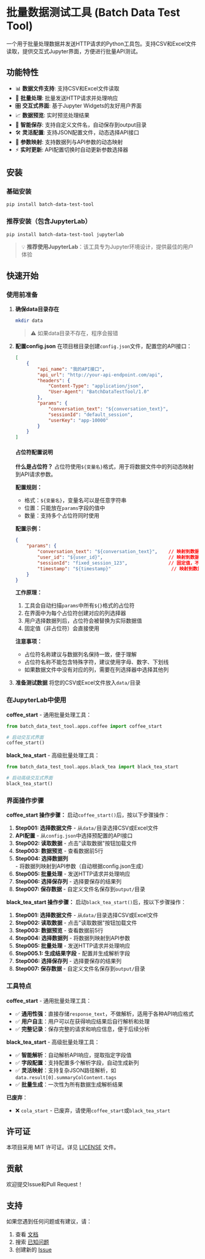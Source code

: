 # 批量数据测试工具 (Batch Data Test Tool)

一个用于批量处理数据并发送HTTP请求的Python工具包。支持CSV和Excel文件读取，提供交互式Jupyter界面，方便进行批量API测试。

## 功能特性

- 📊 **数据文件支持**: 支持CSV和Excel文件读取
- 🔄 **批量处理**: 批量发送HTTP请求并处理响应
- 🎛️ **交互式界面**: 基于Jupyter Widgets的友好用户界面
- 📈 **数据预览**: 实时预览处理结果
- 💾 **智能保存**: 支持自定义文件名，自动保存到output目录
- 🛠️ **灵活配置**: 支持JSON配置文件，动态选择API接口
- 🔧 **参数映射**: 支持数据列与API参数的动态映射
- ⚡ **实时更新**: API配置切换时自动更新参数选择器

## 安装

### 基础安装
```bash
pip install batch-data-test-tool
```

### 推荐安装（包含JupyterLab）
```bash
pip install batch-data-test-tool jupyterlab
```

> 💡 **推荐使用JupyterLab**：该工具专为Jupyter环境设计，提供最佳的用户体验

## 快速开始

### 使用前准备

1. **确保data目录存在**
   ```bash
   mkdir data
   ```
   > ⚠️ 如果data目录不存在，程序会报错

2. **配置config.json**
   在项目根目录创建`config.json`文件，配置您的API接口：
   ```json
   [
       {
           "api_name": "我的API接口",
           "api_url": "http://your-api-endpoint.com/api",
           "headers": {
               "Content-Type": "application/json",
               "User-Agent": "BatchDataTestTool/1.0"
           },
           "params": {
               "conversation_text": "${conversation_text}",
               "sessionId": "default_session",
               "userKey": "app-10000"
           }
       }
   ]
   ```

   #### 占位符配置说明

   **什么是占位符？**
   占位符使用`${变量名}`格式，用于将数据文件中的列动态映射到API请求参数。

   **配置规则：**
   - 格式：`${变量名}`，变量名可以是任意字符串
   - 位置：只能放在`params`字段的值中
   - 数量：支持多个占位符同时使用

   **配置示例：**
   ```json
   {
       "params": {
           "conversation_text": "${conversation_text}",    // 映射到数据中的conversation_text列
           "user_id": "${user_id}",                        // 映射到数据中的user_id列
           "sessionId": "fixed_session_123",               // 固定值，不映射
           "timestamp": "${timestamp}"                      // 映射到数据中的timestamp列
       }
   }
   ```

   **工作原理：**
   1. 工具会自动扫描`params`中所有`${}`格式的占位符
   2. 在界面中为每个占位符创建对应的列选择器
   3. 用户选择数据列后，占位符会被替换为实际数据值
   4. 固定值（非占位符）会直接使用

   **注意事项：**
   - 占位符名称建议与数据列名保持一致，便于理解
   - 占位符名称不能包含特殊字符，建议使用字母、数字、下划线
   - 如果数据文件中没有对应的列，需要在列选择器中选择其他列

3. **准备测试数据**
   将您的CSV或Excel文件放入`data/`目录

### 在JupyterLab中使用

**coffee_start** - 通用批量处理工具：
```python
from batch_data_test_tool.apps.coffee import coffee_start

# 启动交互式界面
coffee_start()
```

**black_tea_start** - 高级批量处理工具：
```python
from batch_data_test_tool.apps.black_tea import black_tea_start

# 启动高级交互式界面
black_tea_start()
```

### 界面操作步骤

**coffee_start 操作步骤：**
启动`coffee_start()`后，按以下步骤操作：

1. **Step001: 选择数据文件** - 从`data/`目录选择CSV或Excel文件
2. **API配置** - 从`config.json`中选择预配置的API接口
3. **Step002: 读取数据** - 点击"读取数据"按钮加载文件
4. **Step003: 数据预览** - 查看数据前5行
5. **Step004: 选择数据列** - 将数据列映射到API参数（自动根据config.json生成）
6. **Step005: 批量处理** - 发送HTTP请求并处理响应
7. **Step006: 选择保存列** - 选择要保存的结果列
8. **Step007: 保存数据** - 自定义文件名保存到`output/`目录

**black_tea_start 操作步骤：**
启动`black_tea_start()`后，按以下步骤操作：

1. **Step001: 选择数据文件** - 从`data/`目录选择CSV或Excel文件
2. **Step002: 读取数据** - 点击"读取数据"按钮加载文件
3. **Step003: 数据预览** - 查看数据前5行
4. **Step004: 选择数据列** - 将数据列映射到API参数
5. **Step005: 批量处理** - 发送HTTP请求并处理响应
6. **Step005.1: 生成结果字段** - 配置并生成解析字段
7. **Step006: 选择保存列** - 选择要保存的结果列
8. **Step007: 保存数据** - 自定义文件名保存到`output/`目录

### 工具特点

**coffee_start** - 通用批量处理工具：
- ✅ **通用性强**：直接存储`response_text`，不做解析，适用于各种API响应格式
- ✅ **用户自主**：用户可以在获得响应结果后自行解析和处理
- ✅ **完整记录**：保存完整的请求和响应信息，便于后续分析

**black_tea_start** - 高级批量处理工具：
- ✅ **智能解析**：自动解析API响应，提取指定字段值
- ✅ **字段配置**：支持配置多个解析字段，自动生成新列
- ✅ **灵活映射**：支持复杂JSON路径解析，如`data.result[0].summaryColContent.tags`
- ✅ **批量生成**：一次性为所有数据生成解析结果

**已废弃**：
- ❌ `cola_start` - 已废弃，请使用`coffee_start`或`black_tea_start`



## 许可证

本项目采用 MIT 许可证。详见 [LICENSE](LICENSE) 文件。

## 贡献

欢迎提交Issue和Pull Request！


## 支持

如果您遇到任何问题或有建议，请：

1. 查看 [文档](https://github.com/zzti-bsj/batch-data-test-tool#readme)
2. 搜索 [已知问题](https://github.com/zzti-bsj/batch-data-test-tool/issues)
3. 创建新的 [Issue](https://github.com/zzti-bsj/batch-data-test-tool/issues/new)
